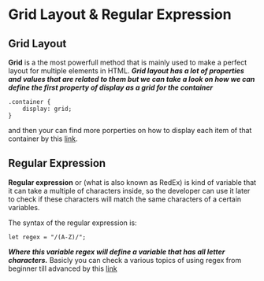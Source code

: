 # Grid Layout & Regular Expression
## Grid Layout
**Grid** is a the most powerfull method that is mainly used to make a perfect layout for multiple elements in HTML.
***Grid layout has a lot of properties and values that are related to them but we can take a look on how we can define the first property of display as a grid for the container***

```
.container {
    display: grid;
}
```
and then your can find more porperties on how to display each item of that container by this [link](https://css-tricks.com/snippets/css/complete-guide-grid/).

## Regular Expression
**Regular expression** or (what is also known as RedEx) is kind of variable that it can take a multiple of characters inside, so the developer can use it later to check if these characters will match the same characters of a certain variables.

The syntax of the regular expression is:
```
let regex = "/(A-Z)/";
```
***Where this variable regex will define a variable that has all letter characters.***
Basicly you can check a various topics of using regex from beginner till advanced by this [link](https://medium.com/factory-mind/regex-tutorial-a-simple-cheatsheet-by-examples-649dc1c3f285)